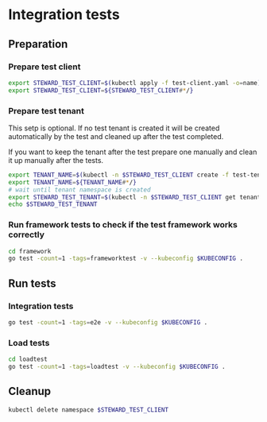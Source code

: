 # Integration tests

## Preparation

### Prepare test client

```bash
export STEWARD_TEST_CLIENT=$(kubectl apply -f test-client.yaml -o=name)
export STEWARD_TEST_CLIENT=${STEWARD_TEST_CLIENT#*/}
```

### Prepare test tenant
This setp is optional. If no test tenant is created it will be created automatically by the test and cleaned up after the test completed.

If you want to keep the tenant after the test prepare one manually and clean it up manually after the tests.
```bash
export TENANT_NAME=$(kubectl -n $STEWARD_TEST_CLIENT create -f test-tenant.yaml -o=name)
export TENANT_NAME=${TENANT_NAME#*/}
# wait until tenant namespace is created
export STEWARD_TEST_TENANT=$(kubectl -n $STEWARD_TEST_CLIENT get tenants.steward.sap.com tenant1 -o=jsonpath={.status.tenantNamespaceName})
echo $STEWARD_TEST_TENANT
```

### Run framework tests to check if the test framework works correctly

```bash
cd framework
go test -count=1 -tags=frameworktest -v --kubeconfig $KUBECONFIG .
```

## Run tests

### Integration tests

```bash
go test -count=1 -tags=e2e -v --kubeconfig $KUBECONFIG .
```

### Load tests

```bash
cd loadtest
go test -count=1 -tags=loadtest -v --kubeconfig $KUBECONFIG .
```

## Cleanup
```bash
kubectl delete namespace $STEWARD_TEST_CLIENT
```
